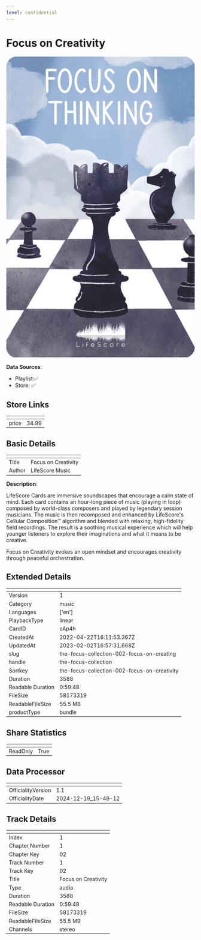 ```yaml
---
level: confidential
---
```

# Focus on Creativity

![card_[cAp4h].png](../../img/cards/card_[cAp4h].png)

**Data Sources**: 

- Playlist:✅
- Store: ✅


## Store Links

| <!-- --> | <!-- --> |
| - | - |
| price | 34.99 |


## Basic Details

| <!-- --> | <!-- --> |
| - | - |
| Title | Focus on Creativity |
| Author | LifeScore Music |

**Description**:

LifeScore Cards are immersive soundscapes that encourage a calm state of mind. Each card contains an hour-long piece of music (playing in loop)  composed by world-class composers and played by legendary session musicians.  The music is then recomposed and enhanced by LifeScore's Cellular Composition™ algorithm and blended with relaxing, high-fidelity field recordings. The result is a soothing musical experience which will help younger listeners to explore their imaginations and what it means to be creative.  

Focus on Creativity evokes an open mindset and encourages creativity through peaceful orchestration.


## Extended Details

| <!-- --> | <!-- --> |
| - | - |
| Version | 1 |
| Category | music |
| Languages | ['en'] |
| PlaybackType | linear |
| CardID | cAp4h |
| CreatedAt | 2022-04-22T16:11:53.367Z |
| UpdatedAt | 2023-02-02T16:57:31.668Z |
| slug | the-focus-collection-002-focus-on-creating |
| handle | the-focus-collection |
| Sortkey | the-focus-collection-002-focus-on-creativity |
| Duration | 3588 |
| Readable Duration | 0:59:48 |
| FileSize | 58173319 |
| ReadableFileSize | 55.5 MB |
| productType | bundle |


## Share Statistics

| <!-- --> | <!-- --> |
| - | - |
| ReadOnly | True |


## Data Processor

| <!-- --> | <!-- --> |
| - | - |
| OfficialityVersion | 1.1
| OfficialityDate | 2024-12-19_15-49-12


## Track Details

| <!-- --> | <!-- --> |
| - | - |
| Index | 1 |
| Chapter Number | 1 |
| Chapter Key | 02 |
| Track Number | 1 |
| Track Key | 02 |
| Title | Focus on Creativity |
| Type | audio |
| Duration | 3588 |
| Readable Duration | 0:59:48 |
| FileSize | 58173319 |
| ReadableFileSize | 55.5 MB |
| Channels | stereo |

